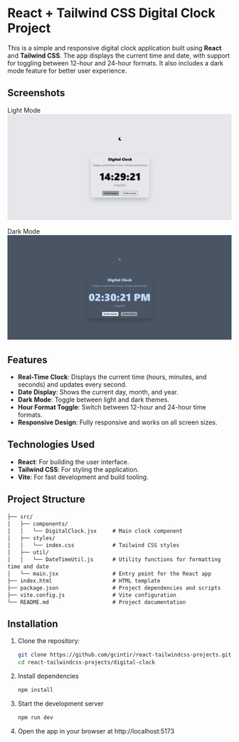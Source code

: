 # React + Tailwind CSS Digital Clock Project

This is a simple and responsive digital clock application built using **React** and **Tailwind CSS**. The app displays the current time and date, with support for toggling between 12-hour and 24-hour formats. It also includes a dark mode feature for better user experience.

## Screenshots

Light Mode
<img alt="Light Mode Screenshot" src="./screenshot_light_mode.png">

Dark Mode
<img alt="Dark Mode Screenshot" src="./screenshot_dark_mode.png">

## Features

- **Real-Time Clock**: Displays the current time (hours, minutes, and seconds) and updates every second.
- **Date Display**: Shows the current day, month, and year.
- **Dark Mode**: Toggle between light and dark themes.
- **Hour Format Toggle**: Switch between 12-hour and 24-hour time formats.
- **Responsive Design**: Fully responsive and works on all screen sizes.

## Technologies Used

- **React**: For building the user interface.
- **Tailwind CSS**: For styling the application.
- **Vite**: For fast development and build tooling.

## Project Structure
```
├── src/
│   ├── components/
│   │   └── DigitalClock.jsx     # Main clock component
│   ├── styles/
│   │   └── index.css            # Tailwind CSS styles
│   ├── util/
│   │   └── DateTimeUtil.js      # Utility functions for formatting time and date
│   └── main.jsx                 # Entry point for the React app
├── index.html                   # HTML template
├── package.json                 # Project dependencies and scripts
├── vite.config.js               # Vite configuration
└── README.md                    # Project documentation
```

 ## Installation

1. Clone the repository:
   ```bash
   git clone https://github.com/gcintir/react-tailwindcss-projects.git
   cd react-tailwindcss-projects/digital-clock

2. Install dependencies
   ```bash
   npm install

3. Start the development server
   ```bash
   npm run dev

4. Open the app in your browser at http://localhost:5173